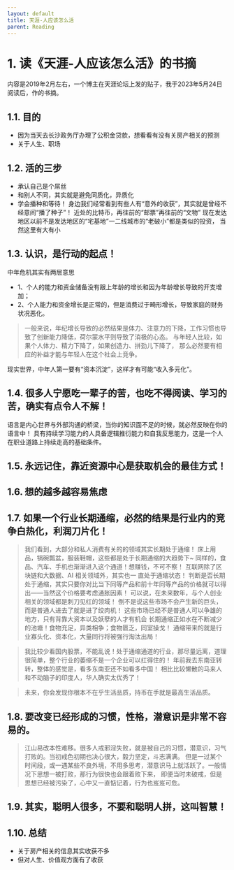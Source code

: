 ```yaml
---
layout: default
title: 天涯-人应该怎么活
parent: Reading
---
```


# 1. 读《天涯-人应该怎么活》的书摘
内容是2019年2月左右，一个博主在天涯论坛上发的贴子，我于2023年5月24日阅读后，作的书摘。
## 1.1. 目的
- 因为当天去长沙政务厅办理了公积金贷款，想看看有没有关房产相关的预测
- 关于人生、职场

## 1.2. 活的三步
- 承认自己是个屌丝
- 和别人不同，其实就是避免同质化，异质化
- 学会播种和等待！
身边我们经常看到有些人有“意外的收获”，其实就是曾经不经意间“播了种子”！ 
近处的比特币，再往前的“邮票”再往前的“文物” 
现在发达地区以前不是发达地区的“宅基地”一二线城市的“老破小”都是类似的投资，
当然这里有大有小

## 1.3. 认识，是行动的起点！

中年危机其实有两层意思
- 1、个人的能力和资金储备没有跟上年龄的增长和因为年龄增长导致的开支增加；
- 2、个人能力和资金增长是正常的，但是消费过于畸形增长，导致家庭的财务状况恶化。

> 一般来说，年纪增长导致的必然结果是体力、注意力的下降，工作习惯也导致了创新能力降低，荷尔蒙水平则导致了消极的心态。 
与年轻人比较，如果个人体力、精力下降了，如果创造力、拼劲儿下降了，
那么必然要有相应的补益才能与年轻人在这个社会上竞争。


现实世界，中年人第一要有“资本沉淀”，这样才有可能“收入多元化”。

## 1.4. 很多人宁愿吃一辈子的苦，也吃不得阅读、学习的苦，确实有点令人不解！

语言是内心世界与外部沟通的桥梁，当你的知识面不足的时候，就必然反映在你的语言中！
具有持续学习能力的人具备逻辑推衍能力和自我反思能力，这是一个人在职业道路上持续走高的基础条件。

## 1.5. 永远记住，靠近资源中心是获取机会的最佳方式！

## 1.6. 想的越多越容易焦虑

## 1.7. 如果一个行业长期通缩，必然的结果是行业内的竞争白热化，利润刀片化！

> 我们看到，大部分和私人消费有关的的领域其实长期处于通缩！ 床上用品，锅碗瓢盆，服装鞋帽，这些都是处于长期通缩的大趋势下~
同样的，食品、汽车、手机也渐渐进入这个通道！想赚钱，不可不察！ 互联网除了区块链和大数据、AI 相关领域外，其实也一 直处于通缩状态！ 
判断是否长期处于通缩，其实只要你对比当下同等产品和前十年同等产品的价格就可以得出——当然这个价格要考虑通胀因素！
可以说，在未来数年，与个人创业相关的领域都是刺刀见红的领域！ 倒不是说这些市场不会产生新的巨头，而是普通人进去了就是进了绞肉机！ 
这些市场已经不是普通人可以争雄的地方，只有背靠大资本以及妖孽的人才有机会
长期通缩正如水在不断减少的池塘！食物充足，异类相争；食物匮乏，同室操戈！ 通缩带来的就是行业寡头化、资本化，大量同行将被强行淘汰出局！

> 我比较少看国内股票，不能乱说！处于通缩通道的行业，那尽量远离，道理很简单，整个行业的萎缩不是一个企业可以扛得住的！
年前我去东南亚转转，整体的感觉是，看多东南亚还不如看多中国！ 相比比较懒散的马来人和不动脑子的印度人，华人确实太优秀了！


> 未来，你会发现你根本不在乎生活品质，持币在手就是最高生活品质。

## 1.8. 要改变已经形成的习惯，性格，潜意识是非常不容易的。
> 江山易改本性难移。很多人戒邪淫失败，就是被自己的习惯，潜意识，习气打败的。当初戒色初期也决心很大，毅力坚定，斗志满满。
但是一过某个时间段，或一遇某些不良外境，不用多思考，潜意识马上就活跃了。一般情况下思想一被打败，那行为很快也会跟着败下来，
即便当时未破戒，但是思想已经被污染了，心中又一直惦记着，行为也岌岌可危。

## 1.9. 其实，聪明人很多，不要和聪明人拼，这叫智慧！

## 1.10. 总结
- 关于房产相关的信息其实收获不多
- 但对人生、价值观方面有了收获